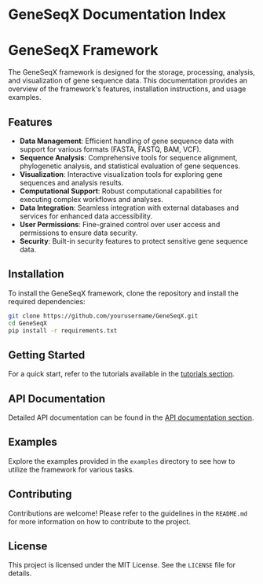 # GeneSeqX Documentation Index

# GeneSeqX Framework

The GeneSeqX framework is designed for the storage, processing, analysis, and visualization of gene sequence data. This documentation provides an overview of the framework's features, installation instructions, and usage examples.

## Features

- **Data Management**: Efficient handling of gene sequence data with support for various formats (FASTA, FASTQ, BAM, VCF).
- **Sequence Analysis**: Comprehensive tools for sequence alignment, phylogenetic analysis, and statistical evaluation of gene sequences.
- **Visualization**: Interactive visualization tools for exploring gene sequences and analysis results.
- **Computational Support**: Robust computational capabilities for executing complex workflows and analyses.
- **Data Integration**: Seamless integration with external databases and services for enhanced data accessibility.
- **User Permissions**: Fine-grained control over user access and permissions to ensure data security.
- **Security**: Built-in security features to protect sensitive gene sequence data.

## Installation

To install the GeneSeqX framework, clone the repository and install the required dependencies:

```bash
git clone https://github.com/yourusername/GeneSeqX.git
cd GeneSeqX
pip install -r requirements.txt
```

## Getting Started

For a quick start, refer to the tutorials available in the [tutorials section](./tutorials).

## API Documentation

Detailed API documentation can be found in the [API documentation section](./api).

## Examples

Explore the examples provided in the `examples` directory to see how to utilize the framework for various tasks.

## Contributing

Contributions are welcome! Please refer to the guidelines in the `README.md` for more information on how to contribute to the project.

## License

This project is licensed under the MIT License. See the `LICENSE` file for details.